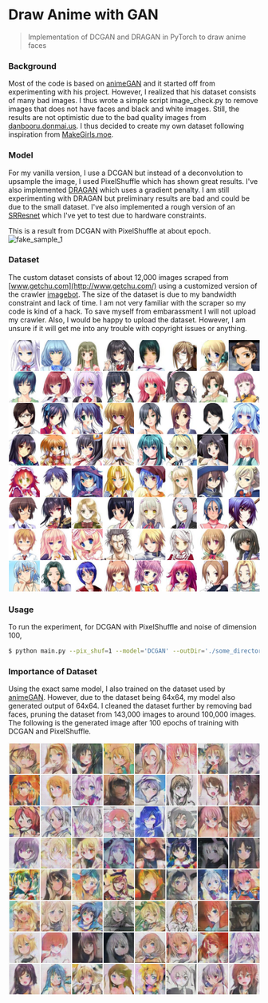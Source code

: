 # Draw Anime with GAN

> Implementation of DCGAN and DRAGAN in PyTorch to draw anime faces





### Background
Most of the code is based on [animeGAN](https://github.com/jayleicn/animeGAN) and it started off from experimenting with his project. However, I realized that his dataset consists of many bad images. I thus wrote a simple script image_check.py to remove images that does not have faces and black and white images. Still, the results are not optimistic due to the bad quality images from [danbooru.donmai.us](http://danbooru.donmai.us/). I thus decided to create my own dataset following inspiration from [MakeGirls.moe](https://github.com/makegirlsmoe/makegirls.moe_web).

### Model
For my vanilla version, I use a DCGAN but instead of a deconvolution to upsample the image, I used PixelShuffle which has shown great results. I've also implemented [DRAGAN](https://github.com/kodalinaveen3/DRAGAN) which uses a gradient penalty. I am still experimenting with DRAGAN but preliminary results are bad and could be due to the small dataset. I've also implemented a rough version of an [SRResnet](https://github.com/kodalinaveen3/DRAGAN) which I've yet to test due to hardware constraints.

This is a result from DCGAN with PixelShuffle at about epoch.
![fake_sample_1](images/fake_sample.png)

### Dataset

The custom dataset consists of about 12,000 images scraped from [www.getchu.com](http://www.getchu.com/) using a customized version of the crawler [imagebot](https://github.com/amol9/imagebot/). The size of the dataset is due to my bandwidth constraint and lack of time. I am not very familiar with the scraper so my code is kind of a hack. To save myself from embarassment I will not upload my crawler. Also, I would be happy to upload the dataset. However, I am unsure if it will get me into any trouble with copyright issues or anything.

![real_sample](images/real_sample.png)



### Usage

To run the experiment, for DCGAN with PixelShuffle and noise of dimension 100,

```bash
$ python main.py --pix_shuf=1 --model='DCGAN' --outDir='./some_directory' --nz=100
```

### Importance of Dataset
Using the exact same model, I also trained on the dataset used by [animeGAN](https://github.com/jayleicn/animeGAN). However, due to the dataset being 64x64, my model also generated output of 64x64. I cleaned the dataset further by removing bad faces, pruning the dataset from 143,000 images to around 100,000 images. The following is the generated image after 100 epochs of training with DCGAN and PixelShuffle.


![fake_sample_old](images/fake_sample_old.png)
